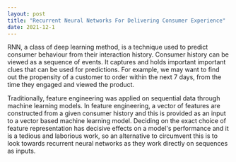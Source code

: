 ```yaml
---
layout: post
title: "Recurrent Neural Networks For Delivering Consumer Experience"
date: 2021-12-1
---
```


RNN, a class of deep learning method, is a technique used to predict consumer behaviour from their interaction history. Consumer history can be viewed as a sequence of events. 
It captures and holds important important clues that can be used for predictions. For example, we may want to find out the propensity of a customer to order within the next 7 days, 
from the time they engaged and viewed the product. 

Traditionally, feature engineering was applied on sequential data through machine learning models. In feature engineering, a vector of features are constructed from a given 
consumer history and this is provided as an input to a vector based machine learning model. Deciding on the exact choice of feature representation has decisive effects on a 
model's performance and it is a tedious and laborious work, so an alternative to circumvent this is to look towards recurrent neural networks as they work directly on sequences 
as inputs.

